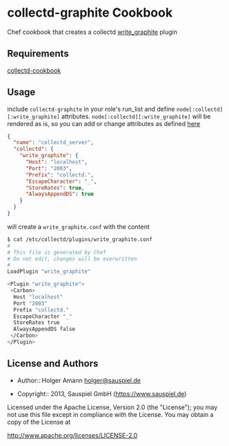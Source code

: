 # collectd-graphite Cookbook

Chef cookbook that creates a collectd [write_graphite](https://collectd.org/wiki/index.php/Plugin:Write_Graphite) plugin

## Requirements

[collectd-cookbook](https://github.com/sauspiel/chef-collectd)

## Usage

include `collectd-graphite` in your role's run_list and define `node[:collectd][:write_graphite]` attributes. `node[:collectd][:write_graphite]` will be rendered as is, so you can add or change attributes as defined [here](https://collectd.org/wiki/index.php/Plugin:Write_Graphite)

```json
{
  "name": "collectd_server",
  "collectd": {
    "write_graphite": {
      "Host": "localhost",
      "Port": "2003",
      "Prefix": "collectd.",
      "EscapeCharacter": "_",
      "StoreRates": true,
      "AlwaysAppendDS": true
    }
  }
}
```

will create a `write_graphite.conf` with the content

```sh
$ cat /etc/collectd/plugins/write_graphite.conf
#
# This file is generated by Chef
# Do not edit, changes will be overwritten
#
LoadPlugin "write_graphite"

<Plugin "write_graphite">
 <Carbon>
  Host "localhost"
  Port "2003"
  Prefix "collectd."
  EscapeCharacter "_"
  StoreRates true
  AlwaysAppendDS false
 </Carbon>
</Plugin>
```

## License and Authors

* Author:: Holger Amann holger@sauspiel.de

* Copyright:: 2013, Sauspiel GmbH (https://www.sauspiel.de)

Licensed under the Apache License, Version 2.0 (the "License"); you may not use this file except in compliance with the License. You may obtain a copy of the License at

http://www.apache.org/licenses/LICENSE-2.0
